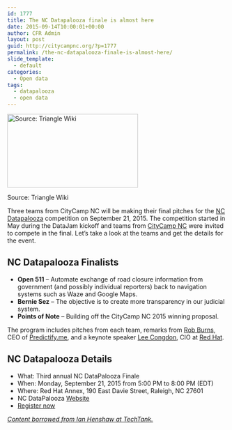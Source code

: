 ```yaml
---
id: 1777
title: The NC Datapalooza finale is almost here
date: 2015-09-14T10:00:01+00:00
author: CFR Admin
layout: post
guid: http://citycampnc.org/?p=1777
permalink: /the-nc-datapalooza-finale-is-almost-here/
slide_template:
  - default
categories:
  - Open data
tags:
  - datapalooza
  - open data
---
```

<div id="attachment_1392" style="max-width: 310px" class="wp-caption alignright">
  <a href="http://citycampnc.org/wp-content/uploads/2015/04/ncdatajam.jpg"><img class="size-medium wp-image-1392" src="http://citycampnc.org/wp-content/uploads/2015/04/ncdatajam-300x169.jpg" alt="Source: Triangle Wiki" width="300" height="169" /></a>
  
  <p class="wp-caption-text">
    Source: Triangle Wiki
  </p>
</div>

Three teams from CityCamp NC will be making their final pitches for the <a title="NC Datapalooza Website" href="http://www.ncdatapalooza.com/" target="_blank">NC Datapalooza</a> competition on September 21, 2015. The competition started in May during the DataJam kickoff and teams from <a title="CityCamp NC Website" href="http://citycampnc.org/" target="_blank">CityCamp NC</a> were invited to compete in the final. Let&#8217;s take a look at the teams and get the details for the event. <!--more-->

## NC Datapalooza Finalists

  * **Open 511** – Automate exchange of road closure information from government (and possibly individual reporters) back to navigation systems such as Waze and Google Maps.
  * **Bernie Sez** – The objective is to create more transparency in our judicial system.
  * **Points of Note** – Building off the CityCamp NC 2015 winning proposal.

The program includes pitches from each team, remarks from <a title="Rob Burns Linked In" href="https://www.linkedin.com/pub/rob-burns/0/882/305" target="_blank">Rob Burns</a>, CEO of <a title="Predictify.me Website" href="http://predictify.me/" target="_blank">Predictify.me</a>, and a keynote speaker <a title="Lee Congdon Linked In" href="https://www.linkedin.com/in/leecongdon" target="_blank">Lee Congdon</a>, CIO at <a title="Red Hat Website" href="http://www.redhat.com/en" target="_blank">Red Hat</a>.

## NC Datapalooza Details

  * What: Third annual NC DataPalooza Finale
  * When: Monday, September 21, 2015 from 5:00 PM to 8:00 PM (EDT)
  * Where: Red Hat Annex, 190 East Davie Street, Raleigh, NC 27601
  * NC DataPalooza <a title="NC Datapalooza Website" href="http://www.ncdatapalooza.com/" target="_blank">Website</a>
  * <a href="https://www.eventbrite.com/e/3rd-annual-nc-datapalooza-tickets-17794855893" target="_blank">Register now</a>

_<a href="http://technologytank.org/2015/08/16/nc-datapalooza-finale-is-september-21/" target="_blank">Content borrowed from Ian Henshaw at TechTank.</a>_